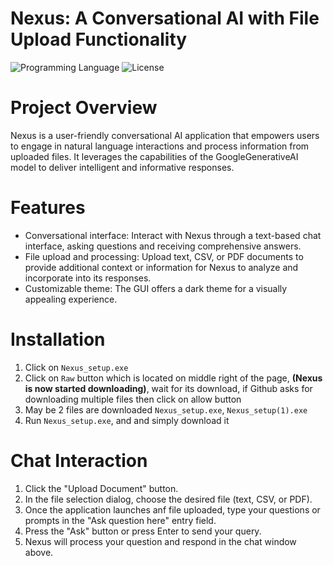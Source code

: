 # Nexus: A Conversational AI with File Upload Functionality

![Programming Language](https://img.shields.io/badge/Programming_Language-Python-blue)
![License](https://img.shields.io/badge/License-MIT-yellow)


# Project Overview

Nexus is a user-friendly conversational AI application that empowers users to engage in natural language interactions and process information from uploaded files. It leverages the capabilities of the GoogleGenerativeAI model to deliver intelligent and informative responses.

# Features

- Conversational interface: Interact with Nexus through a text-based chat interface, asking questions and receiving comprehensive answers.
- File upload and processing: Upload text, CSV, or PDF documents to provide additional context or information for Nexus to analyze and incorporate into its responses.
- Customizable theme: The GUI offers a dark theme for a visually appealing experience.

# Installation

1. Click on ```Nexus_setup.exe```
2. Click on ```Raw``` button which is located on middle right of the page, **(Nexus is now started downloading)**, wait for its download, if Github asks for downloading multiple files then click on allow button
3. May be 2 files are downloaded ```Nexus_setup.exe```, ```Nexus_setup(1).exe```
4. Run ```Nexus_setup.exe```, and and simply download it

# Chat Interaction

1. Click the "Upload Document" button.
2. In the file selection dialog, choose the desired file (text, CSV, or PDF).
3. Once the application launches anf file uploaded, type your questions or prompts in the "Ask question here" entry field.
4. Press the "Ask" button or press Enter to send your query.
5. Nexus will process your question and respond in the chat window above.